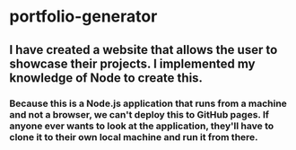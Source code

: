 # portfolio-generator
## I have created a website that allows the user to showcase their projects. I implemented my knowledge of Node to create this.
### Because this is a Node.js application that runs from a machine and not a browser, we can't deploy this to GitHub pages. If anyone ever wants to look at the application, they'll have to clone it to their own local machine and run it from there.
